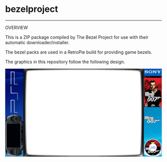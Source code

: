 # bezelproject

-------
OVERVIEW

This is a ZIP package compiled by The Bezel Project for use with their automatic downloader/installer.

The bezel packs are used in a RetroPie build for providing game bezels.

The graphics in this repository follow the following design.

![Sample bezel](https://github.com/thebezelproject/bezelprojectSA-PSP/blob/master/retroarch/overlay/GameBezels/PSP/007%20-%20From%20Russia%20with%20Love%20(Australia)%20(En,Fr,De,Es,It).png?raw=true)
